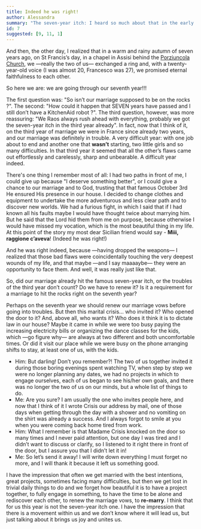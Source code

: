 ```yaml
---
title: Indeed he was right!
author: Alessandra
summary: "The seven-year itch: I heard so much about that in the early years of our marriage, when our marriage was already hitting the rocks, and I thought —how the hell will that seventh year be?!"   
id: 7
suggested: [9, 11, 1]
---
```


And then, the other day, I realized that in a warm and rainy autumn of seven years ago, on St Francis’s day, in a chapel in Assisi behind the [Porziuncola Church]({{site.baseurl}}/glossary), we —really the two of us— exchanged a ring and, with a twenty-year-old voice (I was almost 20, Francesco was 27), we promised eternal faithfulness to each other.

So here we are: we are going through our seventh year!!!

The first question was: "So isn’t our marriage supposed to be on the rocks ?". The second: "How could it happen that SEVEN years have passed and I still don’t have a KitchenAid robot ?". The third question, however, was more reassuring: "We Raos always rush ahead with everything, probably we got the seven-year itch  in the third year already". In fact, now that I think of it, on the third year of marriage we were in France since already two years, and our marriage was  definitely in trouble. A very difficult year: with one job about to end  and another one that **wasn’t** starting, two little girls and so many difficulties. In that third year it seemed that all the other’s flaws came out effortlessly and carelessly, sharp and unbearable. A difficult year indeed.

There's one thing I remember most of all: I had two paths in front of me, I could give up because "I deserve something better", or I could give a chance to our marriage and to God, trusting that that famous October 3rd He ensured His presence in our house. I decided to change clothes and equipment to undertake the more adventurous and less clear path and to discover new worlds. We had a furious fight, in which I said that if I had known all his faults  maybe I would have thought twice about marrying him. But he said that the Lord hid them from  me on purpose, because otherwise I would have missed my vocation, which is the most beautiful thing in my life. At this point of the story my most dear Sicilian friend would say - **Miii, raggione c’aveva**! (Indeed he was right!)

And he was right indeed, because —having dropped the weapons— I realized that those bad flaws were coincidentally touching the very deepest wounds of my life, and that maybe —and I say maaaaybe— they were  an opportunity to face them. And well, it was really just like that.

So, did our marriage already hit the famous seven-year itch, or the troubles of the third year don’t count? Do we have to renew it? Is it a requirement for a marriage to hit the rocks right on the seventh year?

Perhaps on the seventh year we should renew our marriage vows before going into troubles. But then this marital crisis... who invited it? Who opened the door to it? And, above all, who wants it? Who does it think it is to dictate law in our house? Maybe it came in while we were too busy paying the increasing electricity bills or organizing the dance classes for the kids, which —go figure why— are always at two different and both uncomfortable times. Or did it visit our place while we were busy on the phone arranging shifts to stay, at least one of us, with the kids.

- Him: But darling! Don’t you remember?! The two of us together invited it during those boring evenings spent watching TV, when step by step we were no longer planning any dates, we had no projects in which to engage ourselves, each of us began to see his/her own goals, and there was no longer the two of us on our minds, but a whole list of things to do.
- Me: Are you sure? I am usually the one who invites people here, and now that I think of it I wrote Crisis our address by mail, one of  those days when getting through the day with a shower and no vomiting on the shirt was already a success. And I always forgot to smile at you when you were coming back home tired from work.
- Him: What I remember is that Madame Crisis knocked on the door so many times and I never paid attention, but one day I was tired and I didn’t want to discuss or clarify, so I listened to it right there in front of the door, but I assure you that I didn’t let it in!
- Me: So let’s send it away! I will write down everything I must forget no more, and I will thank it because it left us something good.

I have the impression that often we get married with the best intentions, great projects, sometimes facing many difficulties, but then we get lost in trivial daily things to do and we forget how beautiful it is to have a project together, to fully engage in something, to have the time to be alone and rediscover each other, to renew the marriage vows, to **re-marry**. I think that for us this year is not the seven-year itch one. I have the impression that there is a movement within us and we don’t know where it will lead us, but just talking about it brings us joy and unites us.
